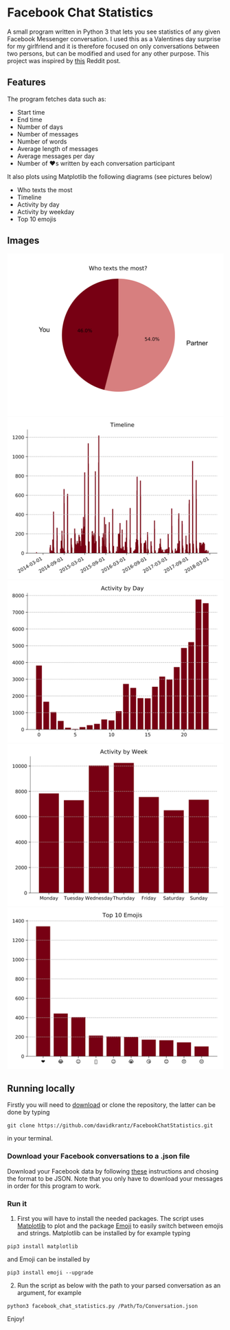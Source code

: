 # Facebook Chat Statistics

A small program written in Python 3 that lets you see statistics of any given Facebook Messenger conversation. I used this as a Valentines day surprise for my girlfriend and it is therefore focused on only conversations between two persons, but can be modified and used for any other purpose. This project was inspired by [this](https://www.reddit.com/r/dataisbeautiful/comments/7xicua/my_girlfriend_made_a_visualization_of_all/) Reddit post.

## Features

The program fetches data such as:

* Start time
* End time
* Number of days
* Number of messages
* Number of words
* Average length of messages
* Average messages per day
* Number of :heart:s written by each conversation participant

It also plots using Matplotlib the following diagrams (see pictures below)

* Who texts the most
* Timeline
* Activity by day
* Activity by weekday
* Top 10 emojis

## Images

<img src="pics/who_texts_the_most.png"/>
<img src="pics/timeline.png">
<img src="pics/activity_by_day.png">
<img src="pics/activity_by_week.png">
<img src="pics/top_10_emojis.png">

## Running locally

Firstly you will need to [download](https://github.com/davidkrantz/FacebookChatStatistics/archive/master.zip) or clone the repository, the latter can be done by typing
```
git clone https://github.com/davidkrantz/FacebookChatStatistics.git
```
in your terminal.

### Download your Facebook conversations to a .json file
Download your Facebook data by following [these](https://www.facebook.com/help/212802592074644?helpref=uf_permalink) instructions and chosing the format to be JSON. Note that you only have to download your messages in order for this program to work.

### Run it
1. First you will have to install the needed packages. The script uses [Matplotlib](https://matplotlib.org/faq/installing_faq.html) to plot and the package [Emoji](https://github.com/carpedm20/emoji) to easily switch between emojis and strings. Matplotlib can be installed by for example typing

```
pip3 install matplotlib
```
and Emoji can be installed by
```
pip3 install emoji --upgrade
```

2. Run the script as below with the path to your parsed conversation as an argument, for example
```
python3 facebook_chat_statistics.py /Path/To/Conversation.json
```

Enjoy!
